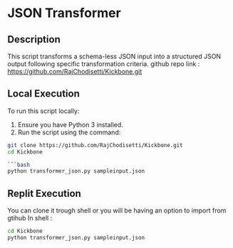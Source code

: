 # JSON Transformer

## Description

This script transforms a schema-less JSON input into a structured JSON output following specific transformation criteria.
github repo link : https://github.com/RajChodisetti/Kickbone.git
## Local Execution


To run this script locally:

1. Ensure you have Python 3 installed.
2. Run the script using the command:
```bash
git clone https://github.com/RajChodisetti/Kickbone.git
cd Kickbone

```bash
python transformer_json.py sampleinput.json
```
## Replit Execution
You can clone it trough shell or you will be having an option to import from gtihub
In shell : 
```bash
cd Kickbone
python transformer_json.py sampleinput.json



